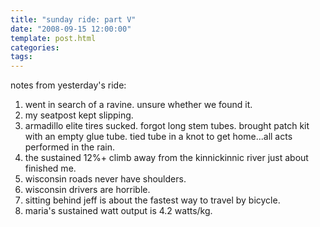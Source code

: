 ```yaml
---
title: "sunday ride: part V"
date: "2008-09-15 12:00:00"
template: post.html
categories: 
tags: 
---
```


notes from yesterday's ride: 

1. went in search of a ravine. unsure whether we found it. 
2. my seatpost kept slipping. 
3. armadillo elite tires sucked. forgot long stem tubes. brought patch kit with an empty glue tube. tied tube in a knot to get home...all acts performed in the rain. 
4. the sustained 12%+ climb away from the kinnickinnic river just about finished me. 
5. wisconsin roads never have shoulders. 
6. wisconsin drivers are horrible. 
7. sitting behind jeff is about the fastest way to travel by bicycle. 
8. maria's sustained watt output is 4.2 watts/kg.